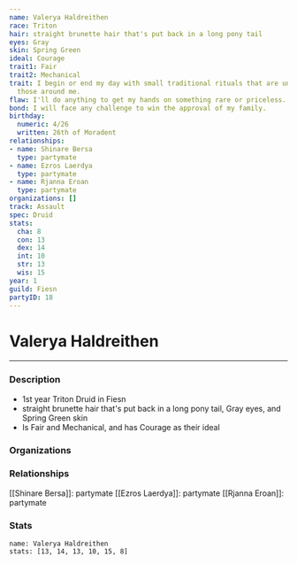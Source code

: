 ```yaml
---
name: Valerya Haldreithen
race: Triton
hair: straight brunette hair that's put back in a long pony tail
eyes: Gray
skin: Spring Green
ideal: Courage
trait1: Fair
trait2: Mechanical
trait: I begin or end my day with small traditional rituals that are unfamiliar to
  those around me.
flaw: I'll do anything to get my hands on something rare or priceless.
bond: I will face any challenge to win the approval of my family.
birthday:
  numeric: 4/26
  written: 26th of Moradent
relationships:
- name: Shinare Bersa
  type: partymate
- name: Ezros Laerdya
  type: partymate
- name: Rjanna Eroan
  type: partymate
organizations: []
track: Assault
spec: Druid
stats:
  cha: 8
  con: 13
  dex: 14
  int: 10
  str: 13
  wis: 15
year: 1
guild: Fiesn
partyID: 18
---
```

# Valerya Haldreithen
---
### Description
- 1st year Triton Druid in Fiesn
- straight brunette hair that's put back in a long pony tail, Gray eyes, and Spring Green skin
- Is Fair and Mechanical, and has Courage as their ideal

### Organizations
### Relationships
[[Shinare Bersa]]: partymate
[[Ezros Laerdya]]: partymate
[[Rjanna Eroan]]: partymate
### Stats
```statblock
name: Valerya Haldreithen
stats: [13, 14, 13, 10, 15, 8]
```